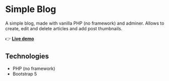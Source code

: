 # Simple Blog

A simple blog, made with vanilla PHP (no framework) and adminer. Allows to create, edit and delete articles and add post thumbnails.

👉 [**Live demo**](http://phpstack-856558-2958540.cloudwaysapps.com/)

## Technologies
- PHP (no framework)
- Bootstrap 5
